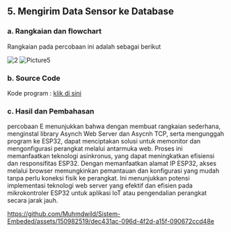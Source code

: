 ## 5.   Mengirim Data Sensor ke Database

### a. Rangkaian dan flowchart
Rangkaian pada percobaan ini adalah sebagai berikut

![2](https://github.com/Muhmdwild/Sistem-Embeded/assets/150982519/3b4f9e8c-e134-4dd9-913c-0d82a5442a92)
![Picture5](https://github.com/Muhmdwild/Sistem-Embeded/assets/150982519/d9c3c75c-85d2-4178-8b2a-7e67cbe23a11)




### b. Source Code
Kode program : <a href="E.%20Mengirim%20data%20sensor%20ke%20DATABASE/sensor_ke_database/sensor_ke_database.ino">klik di sini</a>

### c. Hasil dan Pembahasan
percobaan E menunjukkan bahwa dengan membuat rangkaian sederhana, menginstal library Asynch Web Server dan Asycnh TCP, serta mengunggah program ke ESP32, dapat menciptakan solusi untuk memonitor dan mengonfigurasi perangkat melalui antarmuka web. Proses ini memanfaatkan teknologi asinkronus, yang dapat meningkatkan efisiensi dan responsifitas ESP32. Dengan memanfaatkan alamat IP ESP32, akses melalui browser memungkinkan pemantauan dan konfigurasi yang mudah tanpa perlu koneksi fisik ke perangkat. Ini menunjukkan potensi implementasi teknologi web server yang efektif dan efisien pada mikrokontroler ESP32 untuk aplikasi IoT atau pengendalian perangkat secara jarak jauh.


https://github.com/Muhmdwild/Sistem-Embeded/assets/150982519/dec431ac-096d-4f2d-a15f-090672ccd48e

